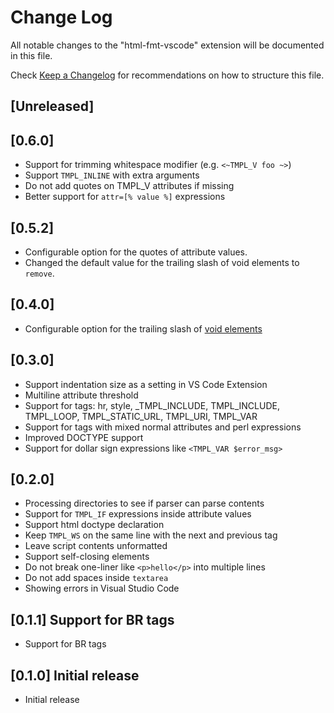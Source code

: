 # Change Log

All notable changes to the "html-fmt-vscode" extension will be documented in
this file.

Check [Keep a Changelog](http://keepachangelog.com/) for recommendations on how
to structure this file.

## [Unreleased]

## [0.6.0]

- Support for trimming whitespace modifier (e.g. `<~TMPL_V foo ~>`)
- Support `TMPL_INLINE` with extra arguments
- Do not add quotes on TMPL_V attributes if missing
- Better support for `attr=[% value %]` expressions

## [0.5.2]

- Configurable option for the quotes of attribute values.
- Changed the default value for the trailing slash of void elements to `remove`.

## [0.4.0]

- Configurable option for the trailing slash of
  [void elements](https://html.spec.whatwg.org/multipage/syntax.html#void-elements)

## [0.3.0]

- Support indentation size as a setting in VS Code Extension
- Multiline attribute threshold
- Support for tags: hr, style, \_TMPL_INCLUDE, TMPL_INCLUDE, TMPL_LOOP,
  TMPL_STATIC_URL, TMPL_URI, TMPL_VAR
- Support for tags with mixed normal attributes and perl expressions
- Improved DOCTYPE support
- Support for dollar sign expressions like `<TMPL_VAR $error_msg>`

## [0.2.0]

- Processing directories to see if parser can parse contents
- Support for `TMPL_IF` expressions inside attribute values
- Support html doctype declaration
- Keep `TMPL_WS` on the same line with the next and previous tag
- Leave script contents unformatted
- Support self-closing elements
- Do not break one-liner like `<p>hello</p>` into multiple lines
- Do not add spaces inside `textarea`
- Showing errors in Visual Studio Code

## [0.1.1] Support for BR tags

- Support for BR tags

## [0.1.0] Initial release

- Initial release
